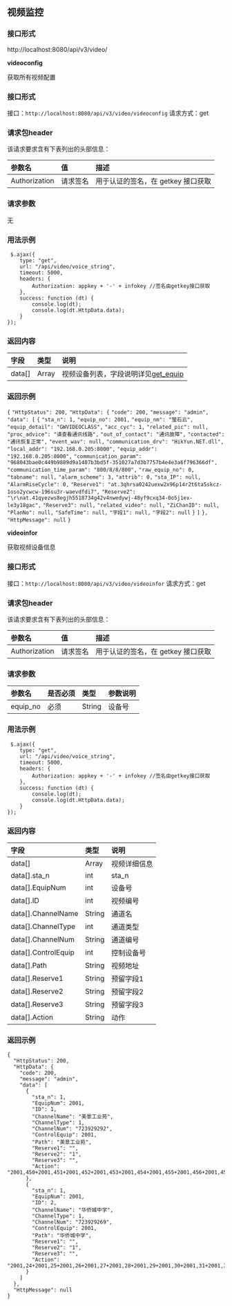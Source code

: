 ## 视频监控

### 接口形式

http://localhost:8080/api/v3/video/



**videoconfig**

获取所有视频配置



### 接口形式

接口：`http://localhost:8080/api/v3/video/videoconfig`
请求方式：get

### 请求包header

该请求要求含有下表列出的头部信息：

| 参数名        | 值       | 描述                               |
| :------------ | :------- | :--------------------------------- |
| Authorization | 请求签名 | 用于认证的签名，在 getkey 接口获取 |

### 请求参数

无

### 用法示例

```
 $.ajax({
    type: "get",
    url: "/api/video/voice_string",
    timeout: 5000,
    headers: {
        Authorization: appkey + '-' + infokey //签名由getkey接口获取
    },
    success: function (dt) {
        console.log(dt);
        console.log(dt.HttpData.data);
    }
});
```

### 返回内容

| 字段   | 类型  | 说明                                                         |
| :----- | :---- | :----------------------------------------------------------- |
| data[] | Array | 视频设备列表，字段说明详见[get_equip](http://ganweisoft.net/views/web/api2/#uid_175) |

### 返回示例

`{`
  `"HttpStatus": 200,`
  `"HttpData": {`
    `"code": 200,`
    `"message": "admin",`
    `"data": [`
      `{`
        `"sta_n": 1,`
        `"equip_no": 2001,`
        `"equip_nm": "萤石云",`
        `"equip_detail": "GWVIDEOCLASS",`
        `"acc_cyc": 1,`
        `"related_pic": null,`
        `"proc_advice": "请查看通讯线路",`
        `"out_of_contact": "通讯故障",`
        `"contacted": "通讯恢复正常",`
        `"event_wav": null,`
        `"communication_drv": "HikYun.NET.dll",`
        `"local_addr": "192.168.0.205:8000",`
        `"equip_addr": "192.168.0.205:8000",`
        `"communication_param": "968043bae0c449b9889d9a1407b3bd5f-351027a7d3b7757b4e4e3a6f796366df",`
        `"communication_time_param": "800/8/8/800",`
        `"raw_equip_no": 0,`
        `"tabname": null,`
        `"alarm_scheme": 3,`
        `"attrib": 0,`
        `"sta_IP": null,`
        `"AlarmRiseCycle": 0,`
        `"Reserve1": "at.3qhrsa0242uexw2x96p14r2t6ta5skcz-1oso2ycwcw-196su3r-waevdfdi7",`
        `"Reserve2": "\r\nat.41qyezws8egjh5518734g42v4nwedywj-48yf9cxq34-0o5j1ex-le3y18gac",`
        `"Reserve3": null,`
        `"related_video": null,`
        `"ZiChanID": null,`
        `"PlanNo": null,`
        `"SafeTime": null,`
        `"字段1": null,`
        `"字段2": null`
      `}`
    `]`
  `},`
  `"HttpMessage": null`
`}`

**videoinfor**

获取视频设备信息



### 接口形式

接口：`http://localhost:8080/api/v3/video/videoinfor`
请求方式：get

### 请求包header

该请求要求含有下表列出的头部信息：

| 参数名        | 值       | 描述                               |
| :------------ | :------- | :--------------------------------- |
| Authorization | 请求签名 | 用于认证的签名，在 getkey 接口获取 |

### 请求参数

| 参数名   | 是否必须 | 类型   | 参数说明 |
| :------- | :------- | :----- | :------- |
| equip_no | 必须     | String | 设备号   |

### 用法示例

```
 $.ajax({
    type: "get",
    url: "/api/video/voice_string",
    timeout: 5000,
    headers: {
        Authorization: appkey + '-' + infokey //签名由getkey接口获取
    },
    success: function (dt) {
        console.log(dt);
        console.log(dt.HttpData.data);
    }
});
```

### 返回内容

| 字段                | 类型   | 说明         |
| :------------------ | :----- | :----------- |
| data[]              | Array  | 视频详细信息 |
| data[].sta_n        | int    | sta_n        |
| data[].EquipNum     | int    | 设备号       |
| data[].ID           | int    | 视频编号     |
| data[].ChannelName  | String | 通道名       |
| data[].ChannelType  | int    | 通道类型     |
| data[].ChannelNum   | String | 通道编号     |
| data[].ControlEquip | int    | 控制设备号   |
| data[].Path         | String | 视频地址     |
| data[].Reserve1     | String | 预留字段1    |
| data[].Reserve2     | String | 预留字段2    |
| data[].Reserve3     | String | 预留字段3    |
| data[].Action       | String | 动作         |

### 返回示例

```
{
  "HttpStatus": 200,
  "HttpData": {
    "code": 200,
    "message": "admin",
    "data": [
      {
        "sta_n": 1,
        "EquipNum": 2001,
        "ID": 1,
        "ChannelName": "美景工业苑",
        "ChannelType": 1,
        "ChannelNum": "723929292",
        "ControlEquip": 2001,
        "Path": "美景工业苑",
        "Reserve1": "",
        "Reserve2": "1",
        "Reserve3": "",
        "Action": "2001,450+2001,451+2001,452+2001,453+2001,454+2001,455+2001,456+2001,457+2001,458+2001,459+2001,460+2001"
      },
      {
        "sta_n": 1,
        "EquipNum": 2001,
        "ID": 2,
        "ChannelName": "华侨城中学",
        "ChannelType": 1,
        "ChannelNum": "723929269",
        "ControlEquip": 2001,
        "Path": "华侨城中学",
        "Reserve1": "",
        "Reserve2": "1",
        "Reserve3": "",
        "Action": "2001,24+2001,25+2001,26+2001,27+2001,28+2001,29+2001,30+2001,31+2001,32+2001,33+2001,34+2001"
      }
    ]
  },
  "HttpMessage": null
}
```